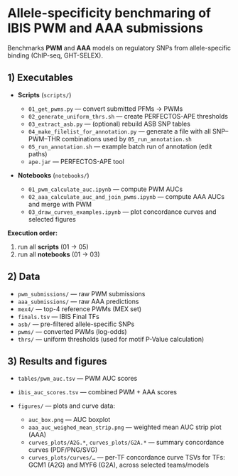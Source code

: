 # Allele-specificity benchmaring of IBIS PWM and AAA submissions

Benchmarks **PWM** and **AAA** models on regulatory SNPs from allele-specific binding (ChIP-seq, GHT-SELEX).


## 1) Executables

* **Scripts** (`scripts/`)

  * `01_get_pwms.py` — convert submitted PFMs → PWMs
  * `02_generate_uniform_thrs.sh` — create PERFECTOS-APE thresholds
  * `03_extract_asb.py` — (optional) rebuild ASB SNP tables
  * `04_make_filelist_for_annotation.py` — generate a file with all SNP–PWM–THR combinations used by `05_run_annotation.sh`
  * `05_run_annotation.sh` — example batch run of annotation (edit paths)
  * `ape.jar` — PERFECTOS-APE tool

* **Notebooks** (`notebooks/`)

  * `01_pwm_calculate_auc.ipynb` — compute PWM AUCs
  * `02_aaa_calculate_auc_and_join_pwms.ipynb` — compute AAA AUCs and merge with PWM
  * `03_draw_curves_examples.ipynb` — plot concordance curves and selected figures

**Execution order:**

1. run all **scripts** (01 -> 05)
2. run all **notebooks** (01 -> 03) 


## 2) Data

* `pwm_submissions/` — raw PWM submissions
* `aaa_submissions/` — raw AAA predictions
* `mex4/` — top-4 reference PWMs (MEX set)
* `finals.tsv` — IBIS Final TFs
* `asb/` — pre-filtered allele-specific SNPs
* `pwms/` — converted PWMs (log-odds)
* `thrs/` — uniform thresholds (used for motif P-Value calculation)


## 3) Results and figures

* `tables/pwm_auc.tsv` — PWM AUC scores
* `ibis_auc_scores.tsv` — combined PWM + AAA scores
* `figures/` — plots and curve data:

  * `auc_box.png` — AUC boxplot
  * `aaa_auc_weighed_mean_strip.png` — weighted mean AUC strip plot (AAA)
  * `curves_plots/A2G.*`, `curves_plots/G2A.*` — summary concordance curves (PDF/PNG/SVG)
  * `curves_plots/curves/…` — per-TF concordance curve TSVs for TFs: GCM1 (A2G) and MYF6 (G2A), across selected teams/models

